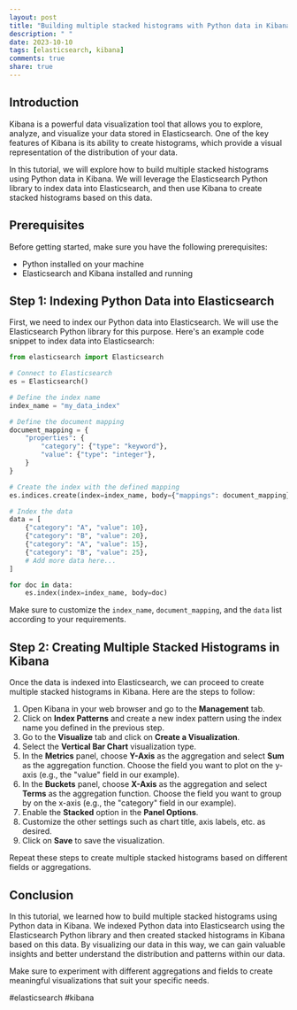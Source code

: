 ```yaml
---
layout: post
title: "Building multiple stacked histograms with Python data in Kibana"
description: " "
date: 2023-10-10
tags: [elasticsearch, kibana]
comments: true
share: true
---
```


## Introduction

Kibana is a powerful data visualization tool that allows you to explore, analyze, and visualize your data stored in Elasticsearch. One of the key features of Kibana is its ability to create histograms, which provide a visual representation of the distribution of your data.

In this tutorial, we will explore how to build multiple stacked histograms using Python data in Kibana. We will leverage the Elasticsearch Python library to index data into Elasticsearch, and then use Kibana to create stacked histograms based on this data.

## Prerequisites

Before getting started, make sure you have the following prerequisites:

- Python installed on your machine
- Elasticsearch and Kibana installed and running

## Step 1: Indexing Python Data into Elasticsearch

First, we need to index our Python data into Elasticsearch. We will use the Elasticsearch Python library for this purpose. Here's an example code snippet to index data into Elasticsearch:

```python
from elasticsearch import Elasticsearch

# Connect to Elasticsearch
es = Elasticsearch()

# Define the index name
index_name = "my_data_index"

# Define the document mapping
document_mapping = {
    "properties": {
        "category": {"type": "keyword"},
        "value": {"type": "integer"},
    }
}

# Create the index with the defined mapping
es.indices.create(index=index_name, body={"mappings": document_mapping})

# Index the data
data = [
    {"category": "A", "value": 10},
    {"category": "B", "value": 20},
    {"category": "A", "value": 15},
    {"category": "B", "value": 25},
    # Add more data here...
]

for doc in data:
    es.index(index=index_name, body=doc)
```

Make sure to customize the `index_name`, `document_mapping`, and the `data` list according to your requirements.

## Step 2: Creating Multiple Stacked Histograms in Kibana

Once the data is indexed into Elasticsearch, we can proceed to create multiple stacked histograms in Kibana. Here are the steps to follow:

1. Open Kibana in your web browser and go to the **Management** tab.
2. Click on **Index Patterns** and create a new index pattern using the index name you defined in the previous step.
3. Go to the **Visualize** tab and click on **Create a Visualization**.
4. Select the **Vertical Bar Chart** visualization type.
5. In the **Metrics** panel, choose **Y-Axis** as the aggregation and select **Sum** as the aggregation function. Choose the field you want to plot on the y-axis (e.g., the "value" field in our example).
6. In the **Buckets** panel, choose **X-Axis** as the aggregation and select **Terms** as the aggregation function. Choose the field you want to group by on the x-axis (e.g., the "category" field in our example).
7. Enable the **Stacked** option in the **Panel Options**.
8. Customize the other settings such as chart title, axis labels, etc. as desired.
9. Click on **Save** to save the visualization.

Repeat these steps to create multiple stacked histograms based on different fields or aggregations.

## Conclusion

In this tutorial, we learned how to build multiple stacked histograms using Python data in Kibana. We indexed Python data into Elasticsearch using the Elasticsearch Python library and then created stacked histograms in Kibana based on this data. By visualizing our data in this way, we can gain valuable insights and better understand the distribution and patterns within our data.

Make sure to experiment with different aggregations and fields to create meaningful visualizations that suit your specific needs.

#elasticsearch #kibana